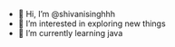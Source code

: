 - 👋 Hi, I’m @shivanisinghhh
- 👀 I’m interested in exploring new things
- 🌱 I’m currently learning java


<!---
shivanisinghhh/shivanisinghhh is a ✨ special ✨ repository because its `README.md` (this file) appears on your GitHub profile.
You can click the Preview link to take a look at your changes.
--->
